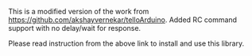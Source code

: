 This is a modified version of the work from https://github.com/akshayvernekar/telloArduino. Added RC command support with no delay/wait for response.

Please read instruction from the above link to install and use this library.